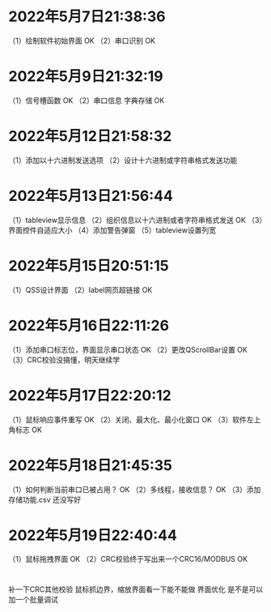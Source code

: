 # 2022年5月7日21:38:36
（1）绘制软件初始界面   OK
（2）串口识别          OK

# 2022年5月9日21:32:19
（1）信号槽函数     OK
（2）串口信息 字典存储  OK

# 2022年5月12日21:58:32
（1）添加以十六进制发送选项
（2）设计十六进制或字符串格式发送功能

# 2022年5月13日21:56:44
（1）tableview显示信息
（2）组织信息以十六进制或者字符串格式发送 OK
（3）界面控件自适应大小
（4）添加警告弹窗
（5）tableview设置列宽

# 2022年5月15日20:51:15
（1）QSS设计界面
（2）label网页超链接       OK

# 2022年5月16日22:11:26
（1）添加串口标志位，界面显示串口状态     OK
（2）更改QScrollBar设置       OK
（3）CRC校验没搞懂，明天继续学

# 2022年5月17日22:20:12
（1）鼠标响应事件重写     OK
（2）关闭、最大化、最小化窗口     OK
（3）软件左上角标志      OK

# 2022年5月18日21:45:35
（1）如何判断当前串口已被占用？ OK
（2）多线程，接收信息？    OK
（3）添加存储功能.csv 还没写好

# 2022年5月19日22:40:44
（1）鼠标拖拽界面       OK
（2）CRC校验终于写出来一个CRC16/MODBUS     OK

#
补一下CRC其他校验
鼠标抓边界，缩放界面看一下能不能做
界面优化
是不是可以加一个批量调试
